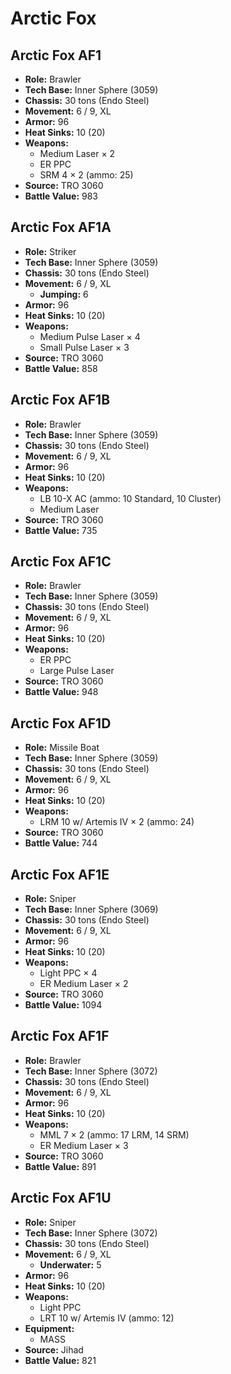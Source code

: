 # Arctic Fox
## Arctic Fox AF1
- **Role:** Brawler
- **Tech Base:** Inner Sphere (3059)
- **Chassis:** 30 tons (Endo Steel)
- **Movement:** 6 / 9, XL
- **Armor:** 96
- **Heat Sinks:** 10 (20)
- **Weapons:**
  - Medium Laser × 2
  - ER PPC
  - SRM 4 × 2 (ammo: 25)
- **Source:** TRO 3060
- **Battle Value:** 983

## Arctic Fox AF1A
- **Role:** Striker
- **Tech Base:** Inner Sphere (3059)
- **Chassis:** 30 tons (Endo Steel)
- **Movement:** 6 / 9, XL
  - **Jumping:** 6
- **Armor:** 96
- **Heat Sinks:** 10 (20)
- **Weapons:**
  - Medium Pulse Laser × 4
  - Small Pulse Laser × 3
- **Source:** TRO 3060
- **Battle Value:** 858

## Arctic Fox AF1B
- **Role:** Brawler
- **Tech Base:** Inner Sphere (3059)
- **Chassis:** 30 tons (Endo Steel)
- **Movement:** 6 / 9, XL
- **Armor:** 96
- **Heat Sinks:** 10 (20)
- **Weapons:**
  - LB 10-X AC (ammo: 10 Standard, 10 Cluster)
  - Medium Laser
- **Source:** TRO 3060
- **Battle Value:** 735

## Arctic Fox AF1C
- **Role:** Brawler
- **Tech Base:** Inner Sphere (3059)
- **Chassis:** 30 tons (Endo Steel)
- **Movement:** 6 / 9, XL
- **Armor:** 96
- **Heat Sinks:** 10 (20)
- **Weapons:**
  - ER PPC
  - Large Pulse Laser
- **Source:** TRO 3060
- **Battle Value:** 948

## Arctic Fox AF1D
- **Role:** Missile Boat
- **Tech Base:** Inner Sphere (3059)
- **Chassis:** 30 tons (Endo Steel)
- **Movement:** 6 / 9, XL
- **Armor:** 96
- **Heat Sinks:** 10 (20)
- **Weapons:**
  - LRM 10 w/ Artemis IV × 2 (ammo: 24)
- **Source:** TRO 3060
- **Battle Value:** 744

## Arctic Fox AF1E
- **Role:** Sniper
- **Tech Base:** Inner Sphere (3069)
- **Chassis:** 30 tons (Endo Steel)
- **Movement:** 6 / 9, XL
- **Armor:** 96
- **Heat Sinks:** 10 (20)
- **Weapons:**
  - Light PPC × 4
  - ER Medium Laser × 2
- **Source:** TRO 3060
- **Battle Value:** 1094

## Arctic Fox AF1F
- **Role:** Brawler
- **Tech Base:** Inner Sphere (3072)
- **Chassis:** 30 tons (Endo Steel)
- **Movement:** 6 / 9, XL
- **Armor:** 96
- **Heat Sinks:** 10 (20)
- **Weapons:**
  - MML 7 × 2 (ammo: 17 LRM, 14 SRM)
  - ER Medium Laser × 3
- **Source:** TRO 3060
- **Battle Value:** 891

## Arctic Fox AF1U
- **Role:** Sniper
- **Tech Base:** Inner Sphere (3072)
- **Chassis:** 30 tons (Endo Steel)
- **Movement:** 6 / 9, XL
  - **Underwater:** 5
- **Armor:** 96
- **Heat Sinks:** 10 (20)
- **Weapons:**
  - Light PPC
  - LRT 10 w/ Artemis IV (ammo: 12)
- **Equipment:**
  - MASS
- **Source:** Jihad
- **Battle Value:** 821

